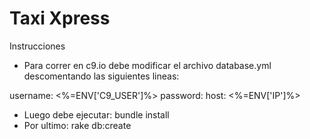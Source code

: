 # Taxi Xpress

Instrucciones

 - Para correr en c9.io debe modificar el archivo database.yml descomentando las siguientes lineas:

  username: <%=ENV['C9_USER']%>
  password:
  host: <%=ENV['IP']%>

 - Luego debe ejecutar:
 		bundle install
 - Por ultimo:
 		rake db:create